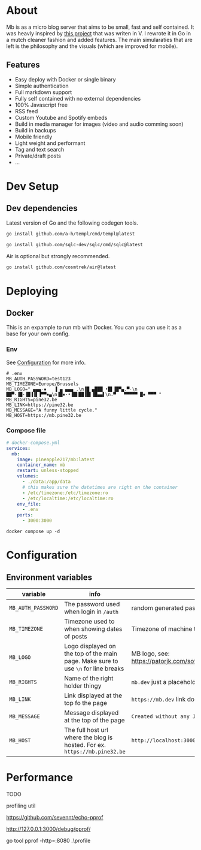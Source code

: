 # About

Mb is as a micro blog server that aims to be small, fast and self contained. It was heavly inspired by [this project](https://github.com/l1mey112/me.l-m.dev) that was writen in V. I rewrote it in Go in a mutch cleaner fashion and added features. The main simularaties that are left is the philosophy and the visuals (which are improved for mobile).

## Features

- Easy deploy with Docker or single binary
- Simple authentication
- Full markdown support
- Fully self contained with no external dependencies
- 100% Javascript free
- RSS feed
- Custom Youtube and Spotify embeds
- Build in media manager for images (video and audio comming soon)
- Build in backups
- Mobile friendly
- Light weight and performant
- Tag and text search
- Private/draft posts
- ...

# Dev Setup

## Dev dependencies

Latest version of Go and the following codegen tools.

```sh
go install github.com/a-h/templ/cmd/templ@latest
```

```sh
go install github.com/sqlc-dev/sqlc/cmd/sqlc@latest
```

Air is optional but strongly recommended.

```sh
go install github.com/cosmtrek/air@latest
```

# Deploying

## Docker

This is an expample to run mb with Docker. You can you can use it as a base for your own config.

### Env

See [Configuration](#configuration) for more info.

```env
# .env
MB_AUTH_PASSWORD=test123
MB_TIMEZONE=Europe/Brussels
MB_LOGO=" ▄▄▄·▪   ▐ ▄ ▄▄▄ .\n▐█ ▄███ •█▌▐█▀▄.▀·\n ██▀·▐█·▐█▐▐▌▐▀▀▪▄\n▐█▪·•▐█▌██▐█▌▐█▄▄▌\n.▀   ▀▀▀▀▀ █▪ ▀▀▀ "
MB_RIGHTS=pine32.be
MB_LINK=https://pine32.be
MB_MESSAGE="A funny little cycle."
MB_HOST=https://mb.pine32.be
```

### Compose file

```yml
# docker-compose.yml
services:
  mb:
    image: pineapple217/mb:latest
    container_name: mb
    restart: unless-stopped
    volumes:
      - ./data:/app/data
      # this makes sure the datetimes are right on the container
      - /etc/timezone:/etc/timezone:ro
      - /etc/localtime:/etc/localtime:ro
    env_file:
      - .env
    ports:
      - 3000:3000
```

```console
docker compose up -d
```

# Configuration

## Environment variables

| variable           | info                                                                              | default                                                                 |
| ------------------ | --------------------------------------------------------------------------------- | ----------------------------------------------------------------------- |
| `MB_AUTH_PASSWORD` | The password used when login in `/auth`                                           | random generated password that will be printed on startup               |
| `MB_TIMEZONE`      | Timezone used to when showing dates of posts                                      | Timezone of machine the webserver is running on                         |
| `MB_LOGO`          | Logo displayed on the top of the main page. Make sure to use `\n` for line breaks | MB logo, see: https://patorjk.com/software/taag/#p=display&f=Elite&t=MB |
| `MB_RIGHTS`        | Name of the right holder thingy                                                   | `mb.dev` just a placeholder                                             |
| `MB_LINK`          | Link displayed at the top fo the page                                             | `https://mb.dev` link does not exist                                    |
| `MB_MESSAGE`       | Message displayed at the top of the page                                          | `Created without any JS.`                                               |
| `MB_HOST`          | The full host url where the blog is hosted. For ex. `https://mb.pine32.be`        | `http://localhost:3000`                                                 |

# Performance

TODO

profiling util

https://github.com/sevennt/echo-pprof

http://127.0.0.1:3000/debug/pprof/

go tool pprof -http=:8080 .\profile
